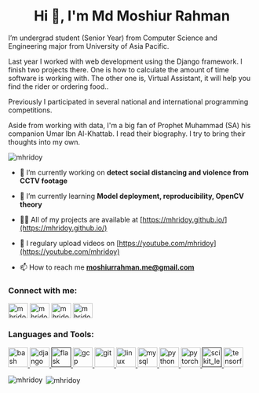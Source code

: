 <h1 align="center">Hi 👋, I'm Md Moshiur Rahman</h1>

  <p>I’m undergrad student (Senior Year) from Computer Science and Engineering major from University of Asia Pacific. </p>
  <p>Last year I worked with web development using the Django framework. I finish two projects there. One is how to calculate the amount of time software is working with. The other one is, Virtual Assistant, it will help you find the rider or ordering food.. <p>
  <p>Previously I participated in several national and international programming competitions. <p>
  <p>Aside from working with data, I'm a big fan of Prophet Muhammad (SA) his companion Umar Ibn Al-Khattab. I read their biography. I try to bring their thoughts into my own. <p>
  

<p align="left"> <img src="https://komarev.com/ghpvc/?username=mhridoy" alt="mhridoy" /> </p>

- 🔭 I’m currently working on **detect social distancing and violence from CCTV footage**

- 🌱 I’m currently learning **Model deployment, reproducibility, OpenCV theory**

- 👨‍💻 All of my projects are available at [https://mhridoy.github.io/](https://mhridoy.github.io/)

- 📝 I regulary upload  videos on [https://youtube.com/mhridoy](https://youtube.com/mhridoy)

- 📫 How to reach me **moshiurrahman.me@gmail.com**

<p align="left">
<h3 align="left">Connect with me:</h3>
<a href="https://twitter.com/_mhridoy" target="blank"><img align="center" src="https://cdn.jsdelivr.net/npm/simple-icons@3.0.1/icons/twitter.svg" alt="mhridoy" height="30" width="40" /></a>
<a href="https://linkedin.com/in/mhridoy" target="blank"><img align="center" src="https://cdn.jsdelivr.net/npm/simple-icons@3.0.1/icons/linkedin.svg" alt="mhridoy" height="30" width="40" /></a>
<a href="https://fb.com/mhridoy.edu" target="blank"><img align="center" src="https://cdn.jsdelivr.net/npm/simple-icons@3.0.1/icons/facebook.svg" alt="mhridoy" height="30" width="40" /></a>
<a href="https://instagram.com/mhridoy_edu" target="blank"><img align="center" src="https://cdn.jsdelivr.net/npm/simple-icons@3.0.1/icons/instagram.svg" alt="mhridoy" height="30" width="40" /></a>
</p>

<h3 align="left">Languages and Tools:</h3>
<p align="left"> <a href="https://www.gnu.org/software/bash/" target="_blank"> <img src="https://www.vectorlogo.zone/logos/gnu_bash/gnu_bash-icon.svg" alt="bash" width="40" height="40"/> </a> <a href="https://www.djangoproject.com/" target="_blank"> <img src="https://devicons.github.io/devicon/devicon.git/icons/django/django-original.svg" alt="django" width="40" height="40"/> </a> <a href="" target="_blank"> <img src="https://www.vectorlogo.zone/logos/pocoo_flask/pocoo_flask-icon.svg" alt="flask" width="40" height="40"/> </a> <a href="https://cloud.google.com" target="_blank"> <img src="https://www.vectorlogo.zone/logos/google_cloud/google_cloud-icon.svg" alt="gcp" width="40" height="40"/> </a> <a href="https://git-scm.com/" target="_blank"> <img src="https://www.vectorlogo.zone/logos/git-scm/git-scm-icon.svg" alt="git" width="40" height="40"/> </a> <a href="https://www.linux.org/" target="_blank"> <img src="https://devicons.github.io/devicon/devicon.git/icons/linux/linux-original.svg" alt="linux" width="40" height="40"/> </a> <a href="https://www.mysql.com/" target="_blank"> <img src="https://devicons.github.io/devicon/devicon.git/icons/mysql/mysql-original-wordmark.svg" alt="mysql" width="40" height="40"/> </a> <a href="https://www.python.org" target="_blank"> <img src="https://devicons.github.io/devicon/devicon.git/icons/python/python-original.svg" alt="python" width="40" height="40"/> </a> <a href="https://pytorch.org/" target="_blank"> <img src="https://www.vectorlogo.zone/logos/pytorch/pytorch-icon.svg" alt="pytorch" width="40" height="40"/> </a> <a href="" target="_blank"> <img src="https://upload.wikimedia.org/wikipedia/commons/0/05/Scikit_learn_logo_small.svg" alt="scikit_learn" width="40" height="40"/> </a> <a href="https://www.tensorflow.org" target="_blank"> <img src="https://www.vectorlogo.zone/logos/tensorflow/tensorflow-icon.svg" alt="tensorflow" width="40" height="40"/> </a> </p>

<p><img align="left" src="https://github-readme-stats.vercel.app/api/top-langs/?username=mhridoy&layout=compact" alt="mhridoy" /></p>

<p>&nbsp;<img align="center" src="https://github-readme-stats.vercel.app/api?username=mhridoy&show_icons=true" alt="mhridoy" /></p>
